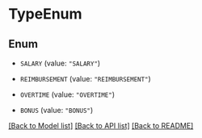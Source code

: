 # TypeEnum

## Enum


* `SALARY` (value: `"SALARY"`)

* `REIMBURSEMENT` (value: `"REIMBURSEMENT"`)

* `OVERTIME` (value: `"OVERTIME"`)

* `BONUS` (value: `"BONUS"`)


[[Back to Model list]](../README.md#documentation-for-models) [[Back to API list]](../README.md#documentation-for-api-endpoints) [[Back to README]](../README.md)


